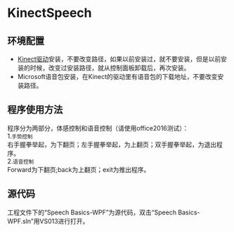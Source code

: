 KinectSpeech
=============================

环境配置
-----------------------------

* [Kinect驱动](https://www.microsoft.com/en-us/download/details.aspx?id=44561 "下载")安装，不要改变路径，如果以前安装过，就不要安装，但是以前安装的时候，改变过安装路径，就从控制面板卸载后，再次安装。
* Microsoft语音包安装，在Kinect的驱动里有语音包的下载地址，不要改变安装路径。

程序使用方法
----------------------------
程序分为两部分，体感控制和语音控制（请使用office2016测试）：<br>
1.`手势控制`<br>
右手握拳举起，为下翻页；左手握拳举起，为上翻页；双手握拳举起，为退出程序。<br>
2.`语音控制`<br>
Forward为下翻页;back为上翻页；exit为推出程序。<br>

源代码
-----------------------------------
工程文件下的“Speech Basics-WPF”为源代码，双击“Speech Basics-WPF.sln”用VS013进行打开。
